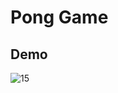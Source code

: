 # Pong Game
## Demo
![15](https://github.com/user-attachments/assets/e47342f1-9b42-456c-b971-6849447a2b61)
